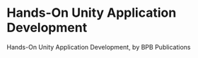 # Hands-On Unity Application Development
 Hands-On Unity Application Development, by BPB Publications
